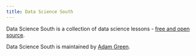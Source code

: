 ```yaml
---
title: Data Science South
---
```


Data Science South is a collection of data science lessons - [free and open source](https://github.com/ADGEfficiency/data-science-south).

Data Science South is maintained by [Adam Green]().
